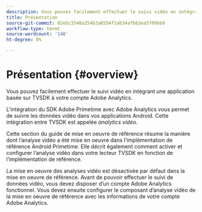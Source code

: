 ```yaml
---
description: Vous pouvez facilement effectuer le suivi vidéo en intégrant une application basée sur TVSDK à votre compte Adobe Analytics.
title: Présentation
source-git-commit: 02ebc3548a254b2a6554f1ab34afbb3ea5f09bb8
workflow-type: tm+mt
source-wordcount: '148'
ht-degree: 0%

---
```


# Présentation {#overview}

Vous pouvez facilement effectuer le suivi vidéo en intégrant une application basée sur TVSDK à votre compte Adobe Analytics.

L’intégration du SDK Adobe Primetime avec Adobe Analytics vous permet de suivre les données vidéo dans vos applications Android. Cette intégration entre TVSDK est appelée *analytics vidéo*.

Cette section du guide de mise en oeuvre de référence résume la manière dont l’analyse vidéo a été mise en oeuvre dans l’implémentation de référence Android Primetime. Elle décrit également comment activer et configurer l’analyse vidéo dans votre lecteur TVSDK en fonction de l’implémentation de référence.

La mise en oeuvre des analyses vidéo est désactivée par défaut dans la mise en oeuvre de référence. Avant de pouvoir effectuer le suivi de données vidéo, vous devez disposer d’un compte Adobe Analytics fonctionnel. Vous devez ensuite configurer le composant d’analyse vidéo de la mise en oeuvre de référence avec les informations de votre compte Adobe Analytics.
